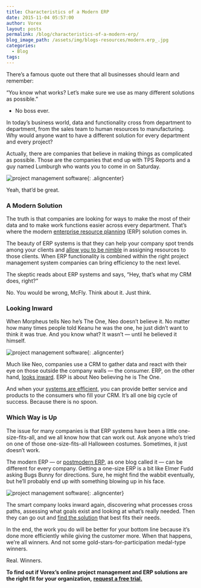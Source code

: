 ```yaml
---
title: Characteristics of a Modern ERP
date: 2015-11-04 05:57:00
author: Vorex
layout: posts
permalink: /blog/characteristics-of-a-modern-erp/
blog_image_path: /assets/img/blogs-resources/modern.erp_.jpg
categories:
  - Blog
tags:  
---
```



There’s a famous quote out there that all businesses should learn and remember:

“You know what works? Let’s make sure we use as many different solutions as possible.”

- No boss ever.<!--more-->

In today’s business world, data and functionality cross from department to department, from the sales team to human resources to manufacturing. Why would anyone want to have a different solution for every department and every project?

Actually, there are companies that believe in making things as complicated as possible. Those are the companies that end up with TPS Reports and a guy named Lumburgh who wants you to come in on Saturday.

![project management software](https://media.giphy.com/media/lSVL6vdhdZVPW/giphy.gif){: .aligncenter}

Yeah, that’d be great.

### A Modern Solution

The truth is that companies are looking for ways to make the most of their data and to make work functions easier across every department. That’s where the modern [enterprise resource planning](http://www.modernerp.com/) (ERP) solution comes in.

The beauty of ERP systems is that they can help your company spot trends among your clients and [allow you to be nimble](http://www.vorex.com/how-online-project-management-erp-can-help-digital-agencies-advance-their-businesses/) in assigning resources to those clients. When ERP functionality is combined within the right project management system companies can bring efficiency to the next level.

The skeptic reads about ERP systems and says, “Hey, that’s what my CRM does, right?”

No. You would be wrong, McFly. Think about it. Just think.

### Looking Inward

When Morpheus tells Neo he’s The One, Neo doesn’t believe it. No matter how many times people told Keanu he was the one, he just didn’t want to think it was true. And you know what? It wasn’t — until he believed it himself.

![project management software](https://media.giphy.com/media/fXm3axbRDLBII/giphy.gif){: .aligncenter}

Much like Neo, companies use a CRM to gather data and react with their eye on those outside the company walls — the consumer. ERP, on the other hand, [looks inward](http://www.crmswitch.com/crm-value/understanding-crm-erp/). ERP is about Neo believing he is The One.

And when your [systems are efficient](http://www.vorex.com/supercharging-business-insights-with-online-project-management-erp/), you can provide better service and products to the consumers who fill your CRM. It’s all one big cycle of success. Because there is no spoon.

### Which Way is Up

The issue for many companies is that ERP systems have been a little one-size-fits-all, and we all know how that can work out. Ask anyone who’s tried on one of those one-size-fits-all Halloween costumes. Sometimes, it just doesn’t work.

The modern ERP — or [postmodern ERP](http://www.netsuiteblogs.com/how-does-netsuite-fit-gartners-definition-of-postmodern-erp), as one blog called it — can be different for every company. Getting a one-size ERP is a bit like Elmer Fudd asking Bugs Bunny for directions. Sure, he might find the wabbit eventually, but he’ll probably end up with something blowing up in his face.

![project management software](https://media.giphy.com/media/ArVRCtb9bIsSc/giphy.gif){: .aligncenter}

The smart company looks inward again, discovering what processes cross paths, assessing what goals exist and looking at what’s really needed. Then they can go out and [find the solution](http://www.vorex.com/i-choose-you-selecting-the-best-erp-for-your-organization/) that best fits their needs.

In the end, the work you do will be better for your bottom line because it’s done more efficiently while giving the customer more. When that happens, we’re all winners. And not some gold-stars-for-participation medal-type winners.

Real. Winners.

**To find out if Vorex’s online project management and ERP solutions are the right fit for your organization,** [**request a free trial.**](http://www.vorex.com/free-trial/)
